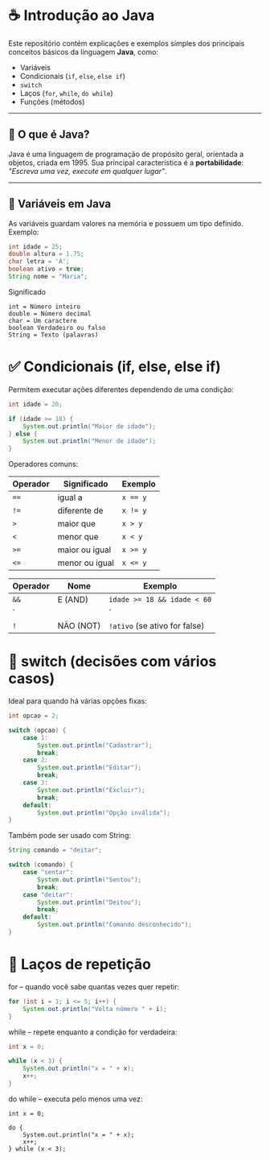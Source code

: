 # ☕ Introdução ao Java

Este repositório contém explicações e exemplos simples dos principais conceitos básicos da linguagem **Java**, como:

- Variáveis
- Condicionais (`if`, `else`, `else if`)
- `switch`
- Laços (`for`, `while`, `do while`)
- Funções (métodos)

---

## 📌 O que é Java?

Java é uma linguagem de programação de propósito geral, orientada a objetos, criada em 1995. Sua principal característica é a **portabilidade**: *"Escreva uma vez, execute em qualquer lugar"*.

---

## 🧠 Variáveis em Java

As variáveis guardam valores na memória e possuem um tipo definido. Exemplo:

```java
int idade = 25;
double altura = 1.75;
char letra = 'A';
boolean ativo = true;
String nome = "Maria";
````


Significado

```´ Java
int = Número inteiro
double = Número decimal
char = Um caractere
boolean	Verdadeiro ou falso
String = Texto (palavras)
 ````
# ✅ Condicionais (if, else, else if)
Permitem executar ações diferentes dependendo de uma condição:
````Java
int idade = 20;

if (idade >= 18) {
    System.out.println("Maior de idade");
} else {
    System.out.println("Menor de idade");
}
````
Operadores comuns:

| Operador | Significado    | Exemplo  |
| -------- | -------------- | -------- |
| `==`     | igual a        | `x == y` |
| `!=`     | diferente de   | `x != y` |
| `>`      | maior que      | `x > y`  |
| `<`      | menor que      | `x < y`  |
| `>=`     | maior ou igual | `x >= y` |
| `<=`     | menor ou igual | `x <= y` |


| Operador | Nome      | Exemplo                       |        
| -------- | --------- | ----------------------------- | 
| `&&`     | E (AND)   | `idade >= 18 && idade < 60`   |      
| \`       |           | \`                            | 
| `!`      | NÃO (NOT) | `!ativo` (se ativo for false) |        


# 🔁 switch (decisões com vários casos)
Ideal para quando há várias opções fixas:
````Java
int opcao = 2;

switch (opcao) {
    case 1:
        System.out.println("Cadastrar");
        break;
    case 2:
        System.out.println("Editar");
        break;
    case 3:
        System.out.println("Excluir");
        break;
    default:
        System.out.println("Opção inválida");
}

````

Também pode ser usado com String:

```` Java
String comando = "deitar";

switch (comando) {
    case "sentar":
        System.out.println("Sentou");
        break;
    case "deitar":
        System.out.println("Deitou");
        break;
    default:
        System.out.println("Comando desconhecido");
}

`````
# 🔄 Laços de repetição
for – quando você sabe quantas vezes quer repetir:

```` Java
for (int i = 1; i <= 5; i++) {
    System.out.println("Volta número " + i);
}

````

while – repete enquanto a condição for verdadeira:
```Java
int x = 0;

while (x < 3) {
    System.out.println("x = " + x);
    x++;
}

```
do while – executa pelo menos uma vez:
```
int x = 0;

do {
    System.out.println("x = " + x);
    x++;
} while (x < 3);
```




